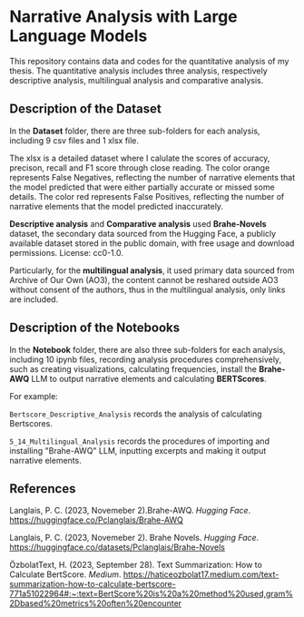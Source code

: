 # Narrative Analysis with Large Language Models
This repository contains data and codes for the quantitative analysis of my thesis. The quantitative analysis includes three analysis, respectively descriptive analysis, multilingual analysis and comparative analysis.

## Description of the Dataset

In the **Dataset** folder, there are three sub-folders for each analysis, including 9 csv files and 1 xlsx file. 

The xlsx is a detailed dataset where I calulate the scores of accuracy, precison, recall and F1 score through close reading. The color orange represents False Negatives, reflecting the number of narrative elements that the model predicted that were either partially accurate or missed some details. The color red represents False Positives, reflecting the number of narrative elements that the model predicted inaccurately.

**Descriptive analysis** and **Comparative analysis** used **Brahe-Novels** dataset, the secondary data sourced from the Hugging Face, a publicly available dataset stored in the public domain, with free usage and download permissions. License: cc0-1.0.

Particularly, for the **multilingual analysis**, it used primary data sourced from Archive of Our Own (AO3), the content cannot be reshared outside AO3 without consent of the authors, thus in the multilingual analysis, only links are included.

## Description of the Notebooks

In the **Notebook** folder, there are also three sub-folders for each analysis, including 10 ipynb files, recording analysis procedures comprehensively, such as creating visualizations, calculating frequencies, install the **Brahe-AWQ** LLM to output narrative elements and calculating **BERTScores**.

For example:

`Bertscore_Descriptive_Analysis` records the analysis of calculating Bertscores.

`5_14_Multilingual_Analysis` records the procedures of importing and installing "Brahe-AWQ" LLM, inputting excerpts and making it output narrative elements.

## References
Langlais, P. C. (2023, Novemeber 2).Brahe-AWQ. *Hugging Face*. https://huggingface.co/Pclanglais/Brahe-AWQ

Langlais, P. C. (2023, Novemeber 2). Brahe Novels. *Hugging Face*. https://huggingface.co/datasets/Pclanglais/Brahe-Novels

ÖzbolatText, H. (2023, September 28). Text Summarization: How to Calculate BertScore. *Medium*. https://haticeozbolat17.medium.com/text-summarization-how-to-calculate-bertscore-771a51022964#:~:text=BertScore%20is%20a%20method%20used,gram%2Dbased%20metrics%20often%20encounter
